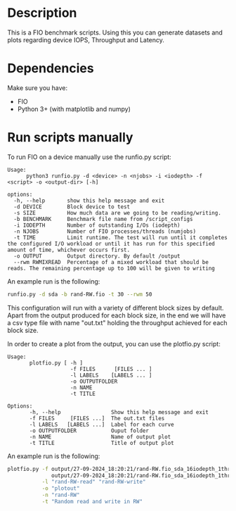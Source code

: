 
# Description
This is a FIO benchmark scripts. Using this you can generate
datasets and plots regarding device IOPS, Throughput and Latency.

# Dependencies
Make sure you have:
- FIO
- Python 3+ (with matplotlib and numpy)

# Run scripts manually
To run FIO on a device manually use the runfio.py script:
```
Usage:
      python3 runfio.py -d <device> -n <njobs> -i <iodepth> -f <script> -o <output-dir> [-h]

options:
  -h, --help       show this help message and exit
  -d DEVICE        Block device to test
  -s SIZE          How much data are we going to be reading/writing.
  -b BENCHMARK     Benchmark file name from /script_configs
  -i IODEPTH       Number of outstanding I/Os (iodepth)
  -n NJOBS         Number of FIO processes/threads (numjobs)
  -t TIME          Limit runtime. The test will run until it completes the configured I/O workload or until it has run for this specified amount of time, whichever occurs first.
  -o OUTPUT        Output directory. By default /output
  --rwm RWMIXREAD  Percentage of a mixed workload that should be reads. The remaining percentage up to 100 will be given to writing

```
An example run is the following:
```bash
runfio.py -d sda -b rand-RW.fio -t 30 --rwm 50
```
This configuration will run with a variety of different block sizes by default.
Apart from the output produced for each block size, in the end we will have a
csv type file with name "out.txt" holding the throughput achieved for each
block size.

In order to create a plot from the output, you can use the plotfio.py script:

```
Usage:
       plotfio.py [ -h ]
                    -f FILES      [FILES ... ]
                    -l LABELS    [LABELS ... ]
                    -o OUTPUTFOLDER
                    -n NAME
                    -t TITLE

Options:
       -h, --help                Show this help message and exit
       -f FILES     [FILES ...]  The out.txt files
       -l LABELS   [LABELS ...]  Label for each curve
       -o OUTPUTFOLDER           Ouput folder
       -n NAME                   Name of output plot
       -t TITLE                  Title of output plot
```
An example run is the following:
```bash
plotfio.py -f output/27-09-2024_18:20:21/rand-RW.fio_sda_16iodepth_1threads_50r_50w/read.csv  \
              output/27-09-2024_18:20:21/rand-RW.fio_sda_16iodepth_1threads_50r_50w/write.csv \
           -l "rand-RW-read" "rand-RW-write"                                                  \                                                      \
           -o "plotout"                                                               \
           -n "rand-RW"                                                                    \
           -t "Random read and write in RW"
```


